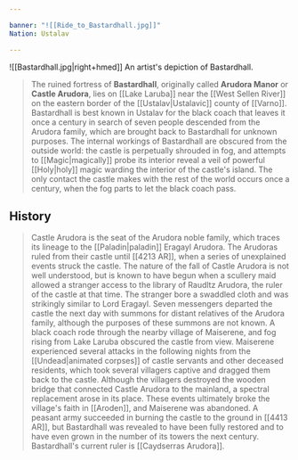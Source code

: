 ```yaml
---

banner: "![[Ride_to_Bastardhall.jpg]]"
Nation: Ustalav

---
```




![[Bastardhall.jpg|right+hmed]] 
 An artist's depiction of Bastardhall.

> The ruined fortress of **Bastardhall**, originally called **Arudora Manor** or **Castle Arudora**, lies on [[Lake Laruba]] near the [[West Sellen River]] on the eastern border of the [[Ustalav|Ustalavic]] county of [[Varno]].
> Bastardhall is best known in Ustalav for the black coach that leaves it once a century in search of seven people descended from the Arudora family, which are brought back to Bastardhall for unknown purposes. The internal workings of Bastardhall are obscured from the outside world: the castle is perpetually shrouded in fog, and attempts to [[Magic|magically]] probe its interior reveal a veil of powerful [[Holy|holy]] magic warding the interior of the castle's island. The only contact the castle makes with the rest of the world occurs once a century, when the fog parts to let the black coach pass.


## History

> Castle Arudora is the seat of the Arudora noble family, which traces its lineage to the [[Paladin|paladin]] Eragayl Arudora. The Arudoras ruled from their castle until [[4213 AR]], when a series of unexplained events struck the castle. The nature of the fall of Castle Arudora is not well understood, but is known to have begun when a scullery maid allowed a stranger access to the library of Raudltz Arudora, the ruler of the castle at that time. The stranger bore a swaddled cloth and was strikingly similar to Lord Eragayl. Seven messengers departed the castle the next day with summons for distant relatives of the Arudora family, although the purposes of these summons are not known. A black coach rode through the nearby village of Maiserene, and fog rising from Lake Laruba obscured the castle from view.
> Maiserene experienced several attacks in the following nights from the [[Undead|animated corpses]] of castle servants and other deceased residents, which took several villagers captive and dragged them back to the castle. Although the villagers destroyed the wooden bridge that connected Castle Arudora to the mainland, a spectral replacement arose in its place. These events ultimately broke the village's faith in [[Aroden]], and Maiserene was abandoned.
> A peasant army succeeded in burning the castle to the ground in [[4413 AR]], but Bastardhall was revealed to have been fully restored and to have even grown in the number of its towers the next century.
> Bastardhall's current ruler is [[Caydserras Arudora]].









